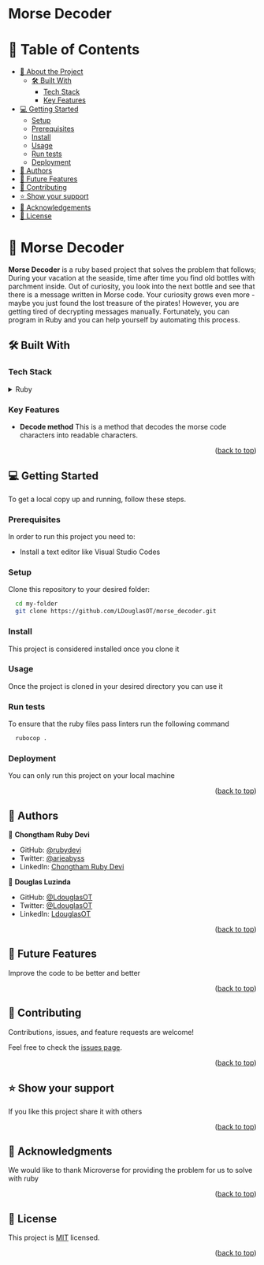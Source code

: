 
# Morse Decoder


# 📗 Table of Contents

- [📖 About the Project](#about-project)
  - [🛠 Built With](#built-with)
    - [Tech Stack](#tech-stack)
    - [Key Features](#key-features)
- [💻 Getting Started](#getting-started)
  - [Setup](#setup)
  - [Prerequisites](#prerequisites)
  - [Install](#install)
  - [Usage](#usage)
  - [Run tests](#run-tests)
  - [Deployment](#deployment)
- [👥 Authors](#authors)
- [🔭 Future Features](#future-features)
- [🤝 Contributing](#contributing)
- [⭐️ Show your support](#support)
- [🙏 Acknowledgements](#acknowledgements)
- [📝 License](#license)


# 📖 Morse Decoder <a name="about-project"></a>


**Morse Decoder** is a ruby based project that solves the problem that follows;
During your vacation at the seaside, time after time you find old bottles with parchment inside. Out of curiosity, you look into the next bottle and see that there is a message written in Morse code. Your curiosity grows even more - maybe you just found the lost treasure of the pirates! However, you are getting tired of decrypting messages manually. Fortunately, you can program in Ruby and you can help yourself by automating this process.

## 🛠 Built With <a name="built-with"></a>

### Tech Stack <a name="tech-stack"></a>

<details>
<summary>Ruby</summary>
  <ul>
    <li><a href="https://www.rubyonrails.org/">Ruby</a></li>
  </ul>
</details>


### Key Features <a name="key-features"></a>

- **Decode method** This is a method that decodes the morse code characters into readable characters.


<p align="right">(<a href="#readme-top">back to top</a>)</p>


## 💻 Getting Started <a name="getting-started"></a>

To get a local copy up and running, follow these steps.

### Prerequisites

In order to run this project you need to:

 <ul>
    <li>Install a text editor like Visual Studio Codes</li>
 </ul>

### Setup

Clone this repository to your desired folder:

```sh
  cd my-folder
  git clone https://github.com/LDouglasOT/morse_decoder.git
```

### Install

This project is considered installed once you clone it


### Usage

Once the project is cloned in your desired directory you can use it

### Run tests

To ensure that the ruby files pass linters run the following command

```sh
  rubocop .  
```

### Deployment

You can only run this project on your local machine


<p align="right">(<a href="#readme-top">back to top</a>)</p>


## 👥 Authors <a name="authors"></a>

👤 **Chongtham Ruby Devi**

- GitHub: [@rubydevi](https://github.com/rubydevi)
- Twitter: [@arieabyss](https://twitter.com/ariesabyss)
- LinkedIn: [Chongtham Ruby Devi](https://www.linkedin.com/in/chongtham-bhoomika/)

👤 **Douglas Luzinda**

- GitHub: [@LdouglasOT](https://github.com/LdouglasOT)
- Twitter: [@LdouglasOT](https://twitter.com/LdouglasOT)
- LinkedIn: [LdouglasOT](https://www.linkedin.com/in/LdouglasOT/)


<p align="right">(<a href="#readme-top">back to top</a>)</p>

## 🔭 Future Features <a name="future-features"></a>

Improve the code to be better and better

<p align="right">(<a href="#readme-top">back to top</a>)</p>


## 🤝 Contributing <a name="contributing"></a>

Contributions, issues, and feature requests are welcome!

Feel free to check the [issues page](../../issues/).

<p align="right">(<a href="#readme-top">back to top</a>)</p>

## ⭐️ Show your support <a name="support"></a>

If you like this project share it with others

<p align="right">(<a href="#readme-top">back to top</a>)</p>


## 🙏 Acknowledgments <a name="acknowledgements"></a>

We would like to thank Microverse for providing the problem for us to solve with ruby

<p align="right">(<a href="#readme-top">back to top</a>)</p>


## 📝 License <a name="license"></a>

This project is [MIT](./LICENSE.md) licensed.

<p align="right">(<a href="#readme-top">back to top</a>)</p>
